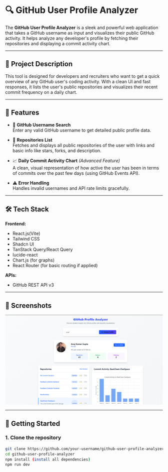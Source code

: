 # 🔍 GitHub User Profile Analyzer

The **GitHub User Profile Analyzer** is a sleek and powerful web application that takes a GitHub username as input and visualizes their public GitHub activity. It helps analyze any developer's profile by fetching their repositories and displaying a commit activity chart.

---

## 📌 Project Description

This tool is designed for developers and recruiters who want to get a quick overview of any GitHub user's coding activity. With a clean UI and fast responses, it lists the user's public repositories and visualizes their recent commit frequency on a daily chart.

---

## 🚀 Features

- 🔎 **GitHub Username Search**  
  Enter any valid GitHub username to get detailed public profile data.

- 📁 **Repositories List**  
  Fetches and displays all public repositories of the user with links and basic info like stars, forks, and description.

- 📈 **Daily Commit Activity Chart** *(Advanced Feature)*  
  A clean, visual representation of how active the user has been in terms of commits over the past few days (using GitHub Events API).

- ⚠️ **Error Handling**  
  Handles invalid usernames and API rate limits gracefully.

---

## 🛠️ Tech Stack

**Frontend:**
- React.js(Vite)
- Tailwind CSS
- Shadcn UI
- TanStack Query/React Query
- lucide-react
- Chart.js (for graphs)
- React Router (for basic routing if applied)

**APIs:**
- GitHub REST API v3

---

## 📸 Screenshots

![alt text](image.png)

---

## 🧪 Getting Started

### 1. Clone the repository
```bash
git clone https://github.com/your-username/github-user-profile-analyzer.git
cd github-user-profile-analyzer
npm install (install all dependencies)
npm run dev